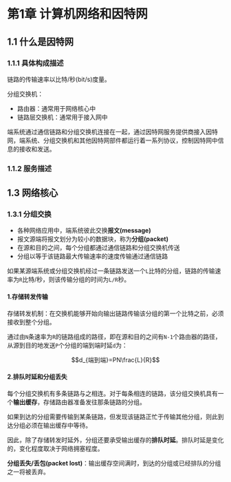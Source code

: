 # 第1章 计算机网络和因特网

## 1.1 什么是因特网

### 1.1.1 具体构成描述

链路的传输速率以比特/秒(bit/s)度量。

分组交换机：

* 路由器：通常用于网络核心中
* 链路层交换机：通常用于接入网中

端系统通过通信链路和分组交换机连接在一起，通过因特网服务提供商接入因特网，端系统、分组交换机和其他因特网部件都运行着一系列协议，控制因特网中信息的接收和发送。

### 1.1.2 服务描述

## 1.3 网络核心

### 1.3.1 分组交换

* 各种网络应用中，端系统彼此交换**报文(message)**
* 报文源端将报文划分为较小的数据块，称为**分组(packet)**
* 在源和目的之间，每个分组都通过通信链路和分组交换机传送
* 分组以等于该链路最大传输速率的速度传输通过通信链路

如果某源端系统或分组交换机经过一条链路发送一个`L`比特的分组，链路的传输速率为`R`比特/秒，则该传输分组的时间为`L/R`秒。

#### 1.存储转发传输

存储转发机制：在交换机能够开始向输出链路传输该分组的第一个比特之前，必须接收到整个分组。

通过由`N`条速率为`R`的链路组成的路径，即在源和目的之间有`N-1`个路由器的路径，从源到目的地发送`P`个分组的端到端时延`d`为：

$$d_{端到端}=PN\frac{L}{R}$$

#### 2.排队时延和分组丢失

每个分组交换机有多条链路与之相连。对于每条相连的链路，该分组交换机具有一个**输出缓存**，存储路由器准备发往那条链路的分组。

如果到达的分组需要传输到某条链路，但发现该链路正忙于传输其他分组，则此到达分组必须在输出缓存中等待。

因此，除了存储转发时延外，分组还要承受输出缓存的**排队时延**。排队时延是变化的，变化程度取决于网络拥塞程度。

**分组丢失/丢包(packet lost)**：输出缓存空间满时，到达的分组或已经排队的分组之一将被丢弃。

